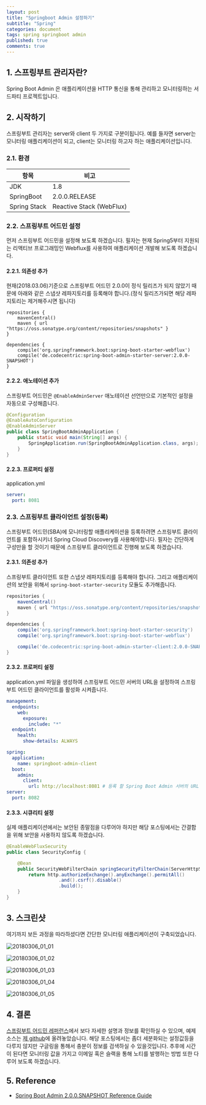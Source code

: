 ```yaml
---
layout: post
title: "Springboot Admin 설정하기"
subtitle: "Spring"
categories: document
tags: spring springboot admin
published: true
comments: true
---
```




## 1. 스프링부트 관리자란?

Spring Boot Admin 은 애플리케이션을 HTTP 통신을 통해 관리하고 모니터링하는 서드파티 프로젝트입니다.



## 2. 시작하기

스프링부트 관리자는 server와 client 두 가지로 구분이됩니다. 예를 들자면 server는 모니터링 애플리케이션이 되고, client는 모니터링 하고자 하는 애플리케이션입니다.



### 2.1. 환경

| 항목         | 비고                     |
| ------------ | ------------------------ |
| JDK          | 1.8                      |
| SpringBoot   | 2.0.0.RELEASE            |
| Spring Stack | Reactive Stack (WebFlux) |



### 2.2. 스프링부트 어드민 설정

먼저 스프링부트 어드민을 설정해 보도록 하겠습니다. 필자는 현재 Spring5부터 지원되는 리액티브 프로그래밍인 Webflux를 사용하여 애플리케이션 개발해 보도록 하겠습니다.

#### 2.2.1. 의존성 추가

현재(2018.03.06)기준으로 스프링부트 어드민 2.0.0이 정식 릴리즈가 되지 않았기 때문에 아래와 같은 스냅샷 레파지토리를 등록해야 합니다.(정식 릴리즈가되면 해당 레파지토리는 제거해주시면 됩니다)

```grad
repositories {
    mavenCentral()
	maven { url "https://oss.sonatype.org/content/repositories/snapshots" }
}

dependencies {
    compile('org.springframework.boot:spring-boot-starter-webflux')
	compile('de.codecentric:spring-boot-admin-starter-server:2.0.0-SNAPSHOT')
}
```

#### 2.2.2. 애노테이션 추가

스프링부트 어드민은 `@EnableAdminServer` 애노테이션 선언만으로 기본적인 설정을 자동으로 구성해줍니다.

```java
@Configuration
@EnableAutoConfiguration
@EnableAdminServer
public class SpringBootAdminApplication {
    public static void main(String[] args) {
        SpringApplication.run(SpringBootAdminApplication.class, args);
    }
}
```

#### 2.2.3. 프로퍼티 설정

application.yml

```yml
server:
  port: 8081
```



### 2.3. 스프링부트 클라이언트 설정(등록)

스프링부트 어드민(SBA)에 모니터링할 애플리케이션을 등록하려면 스프링부트 클라이언트를 포함하시키너 Spring Cloud Discovery를 사용해야합니다. 필자는 간단하게 구성만을 할 것이기 때문에 스프링부트 클라이언트로 진행해 보도록 하겠습니다.



#### 2.3.1. 의존성 추가

스프링부트 클라이언트 또한 스냅샷 레파지토리를 등록해야 합니다. 그리고 애플리케이션의 보안을 위해서 `spring-boot-starter-security` 모듈도 추가해줍니다.

```gradle
repositories {
	mavenCentral()
	maven { url "https://oss.sonatype.org/content/repositories/snapshots" }
}

dependencies {
	compile('org.springframework.boot:spring-boot-starter-security')
	compile('org.springframework.boot:spring-boot-starter-webflux')

	compile('de.codecentric:spring-boot-admin-starter-client:2.0.0-SNAPSHOT')
}
```



#### 2.3.2. 프로퍼티 설정

application.yml 파일을 생성하여 스프링부트 어드민 서버의 URL을 설정하여 스프링부트 어드민 클라이언트를 활성화 시켜줍니다.

```yml
management:
  endpoints:
    web:
      exposure:
        include: "*"
  endpoint:
    health:
      show-details: ALWAYS

spring:
  application:
    name: springboot-admin-client
  boot:
    admin:
      client:
        url: http://localhost:8081 # 등록 할 Spring Boot Admin 서버의 URL.
server:
  port: 8082
```



#### 2.3.3. 시큐리티 설정

실제 애플리케이션에서는 보안된 종말점을 다루어야 하지만 해당 포스팅에서는 간결함을 위해 보안을 사용하지 않도록 하겠습니다.

```java
@EnableWebFluxSecurity
public class SecurityConfig {

    @Bean
    public SecurityWebFilterChain springSecurityFilterChain(ServerHttpSecurity http) {
        return http.authorizeExchange().anyExchange().permitAll()
                   .and().csrf().disable()
                   .build();
    }
}
```



## 3. 스크린샷

여기까지 보든 과정을 따라하셨다면 간단한 모니터링 애플리케이션이 구축되었습니다. 

![20180306_01_01](/images/2018/0306_01_01.png)

![20180306_01_02](/images/2018/0306_01_02.png)

![20180306_01_03](/images/2018/0306_01_03.png)

![20180306_01_04](/images/2018/0306_01_04.png)

![20180306_01_05](/images/2018/0306_01_05.png)

## 4. 결론

[스프링부트 어드민 레퍼런스](http://codecentric.github.io/spring-boot-admin/current/#_what_is_spring_boot_admin)에서 보다 자세한 설명과 정보를 확인하실 수 있으며, 예제소스는 [제 github](https://github.com/WonYoungPark/springboot-admin-sample)에 올려놓았습니다. 해당 포스팅에서는 좀더 세분화되는 설정값등을 다루지 않지만 구글링을 통해서 충분이 정보를 검색하실 수 있을것입니다. 추후에 시간이 된다면 모니터링 값을 가지고 이메일 혹은 슬랙을 통해 노티를 발행하는 방법 또한 다루어 보도록 하겠습니다.



## 5. Reference

- [Spring Boot Admin 2.0.0.SNAPSHOT Reference Guide](http://codecentric.github.io/spring-boot-admin/current/#spring-cloud-discovery-static-config)